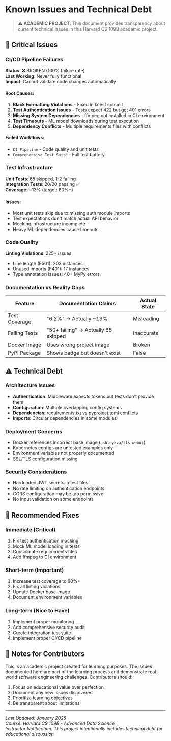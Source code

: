 # Known Issues and Technical Debt

> **⚠️ ACADEMIC PROJECT**: This document provides transparency about current technical issues in this Harvard CS 109B academic project.

## 🚨 Critical Issues

### CI/CD Pipeline Failures
**Status**: ❌ BROKEN (100% failure rate)  
**Last Working**: Never fully functional  
**Impact**: Cannot validate code changes automatically

#### Root Causes:
1. **Black Formatting Violations** - Fixed in latest commit
2. **Test Authentication Issues** - Tests expect 422 but get 401 errors
3. **Missing System Dependencies** - ffmpeg not installed in CI environment
4. **Test Timeouts** - ML model downloads during test execution
5. **Dependency Conflicts** - Multiple requirements files with conflicts

#### Failed Workflows:
- `CI Pipeline` - Code quality and unit tests
- `Comprehensive Test Suite` - Full test battery

### Test Infrastructure
**Unit Tests**: 65 skipped, 1-2 failing  
**Integration Tests**: 20/20 passing ✅  
**Coverage**: ~13% (target: 60%+)

#### Issues:
- Most unit tests skip due to missing auth module imports
- Test expectations don't match actual API behavior
- Mocking infrastructure incomplete
- Heavy ML dependencies cause timeouts

### Code Quality
**Linting Violations**: 225+ issues
- Line length (E501): 203 instances
- Unused imports (F401): 17 instances
- Type annotation issues: 40+ MyPy errors

### Documentation vs Reality Gaps
| Feature | Documentation Claims | Actual State |
|---------|---------------------|--------------|
| Test Coverage | "6.2%" → Actually ~13% | Misleading |
| Failing Tests | "50+ failing" → Actually 65 skipped | Inaccurate |
| Docker Image | Uses wrong project image | Broken |
| PyPI Package | Shows badge but doesn't exist | False |

## ⚠️ Technical Debt

### Architecture Issues
- **Authentication**: Middleware expects tokens but tests don't provide them
- **Configuration**: Multiple overlapping config systems
- **Dependencies**: requirements.txt vs pyproject.toml conflicts
- **Imports**: Circular dependencies in some modules

### Deployment Concerns
- Docker references incorrect base image (`ashleykza/tts-webui`)
- Kubernetes configs are untested examples only
- Environment variables not properly documented
- SSL/TLS configuration missing

### Security Considerations
- Hardcoded JWT secrets in test files
- No rate limiting on authentication endpoints
- CORS configuration may be too permissive
- No input validation on some endpoints

## 🔧 Recommended Fixes

### Immediate (Critical)
1. Fix test authentication mocking
2. Mock ML model loading in tests
3. Consolidate requirements files
4. Add ffmpeg to CI environment

### Short-term (Important)
1. Increase test coverage to 60%+
2. Fix all linting violations
3. Update Docker base image
4. Document environment variables

### Long-term (Nice to Have)
1. Implement proper monitoring
2. Add comprehensive security audit
3. Create integration test suite
4. Implement proper CI/CD pipeline

## 📝 Notes for Contributors

This is an academic project created for learning purposes. The issues documented here are part of the learning process and demonstrate real-world software engineering challenges. Contributors should:

1. Focus on educational value over perfection
2. Document any new issues discovered
3. Prioritize learning objectives
4. Be transparent about limitations

---

*Last Updated: January 2025*  
*Course: Harvard CS 109B - Advanced Data Science*  
*Instructor Notification: This project intentionally includes technical debt for educational discussion*